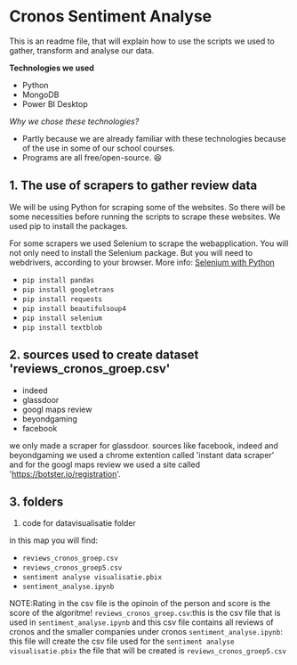 # Cronos Sentiment Analyse

This is an readme file, that will explain how to use the scripts we used to gather, transform and analyse our data.

**Technologies we used**
- Python
- MongoDB
- Power BI Desktop

*Why we chose these technologies?*
- Partly because we are already familiar with these technologies because of the use in some of our school courses.
- Programs are all free/open-source. :satisfied:
  
## 1. The use of scrapers to gather review data

We will be using Python for scraping some of the websites. So there will be some necessities before running the scripts to scrape these websites.
We used pip to install the packages.

For some scrapers we used Selenium to scrape the webapplication. You will not only need to install the Selenium package. But you will need to webdrivers, according to your browser. More info: [Selenium with Python](https://selenium-python.readthedocs.io/)

- 	`pip install pandas`
-   `pip install googletrans`
-   `pip install requests`
-   `pip install beautifulsoup4`
-   `pip install selenium`
-   `pip install textblob`
## 2. sources used to create dataset 'reviews_cronos_groep.csv'

- indeed
- glassdoor
- googl maps review
- beyondgaming
- facebook

we only made a scraper for glassdoor. sources like facebook, indeed and  beyondgaming we used a chrome extention  called 'instant data scraper' 
and for the googl maps review we used a site called 'https://botster.io/registration'.

## 3. folders

 1. code for datavisualisatie folder

in this map you will find:  

- `reviews_cronos_groep.csv`
- `reviews_cronos_groep5.csv`                        
- `sentiment analyse visualisatie.pbix`
- `sentiment_analyse.ipynb`

NOTE:Rating in the csv file is the opinoin of the person and  score is the score of the algoritme!
`reviews_cronos_groep.csv`:this is the csv file that is used in `sentiment_analyse.ipynb` and this csv file contains all reviews of cronos and the smaller companies under cronos
`sentiment_analyse.ipynb`: this file will create the csv file used for the `sentiment analyse visualisatie.pbix` the file that will be created is `reviews_cronos_groep5.csv`
